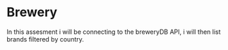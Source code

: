 # Brewery

In this assesment i will be connecting to the breweryDB API, i will then list brands filtered by country.
